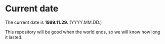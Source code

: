 # Current date

The current date is **1999.11.29.** (YYYY.MM.DD.)

This repository will be good when the world ends, so we will know how long it lasted.